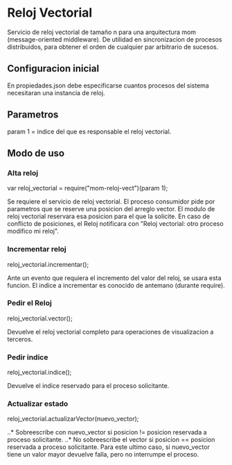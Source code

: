 # Reloj Vectorial
Servicio de reloj vectorial de tamaño n para una arquitectura mom (message-oriented middleware).
De utilidad en sincronizacion de procesos distribuidos, para obtener el orden de cualquier par arbitrario de sucesos.





## Configuracion inicial
En propiedades.json debe especificarse cuantos procesos del sistema necesitaran una instancia de reloj.

## Parametros
param 1 = indice del que es responsable el reloj vectorial.

## Modo de uso

### Alta reloj
var reloj_vectorial = require("mom-reloj-vect")(param 1);

Se requiere el servicio de reloj vectorial.
El proceso consumidor pide por parametros que se reserve una posicion del arreglo vector. El modulo de reloj vectorial reservara esa posicion para el que la solicite.
En caso de conflicto de posiciones, el Reloj notificara con "Reloj vectorial: otro proceso modifico mi reloj".

### Incrementar reloj
reloj_vectorial.incrementar();

Ante un evento que requiera el incremento del valor del reloj, se usara esta funcion. El indice a incrementar es conocido de antemano (durante require).

### Pedir el Reloj
reloj_vectorial.vector();

Devuelve el reloj vectorial completo para operaciones de visualizacion a terceros.

### Pedir indice
reloj_vectorial.indice();

Devuelve el indice reservado para el proceso solicitante.

### Actualizar estado
reloj_vectorial.actualizarVector(nuevo_vector);

..* Sobreescribe con nuevo_vector si posicion != posicion reservada a proceso solicitante.
..* No sobreescribe el vector si posicion == posicion reservada a proceso solicitante.
Para este ultimo caso, si nuevo_vector tiene un valor mayor devuelve falla, pero no interrumpe el proceso.
